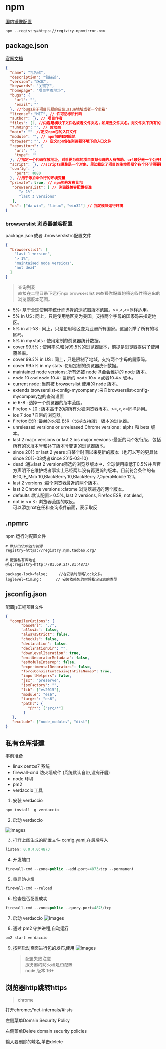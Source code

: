# npm

[国内镜像配置](https://npmmirror.com/?spm=a2c6h.24755359.0.0.58f74dcc3VVCku)

```
npm --registry=https://registry.npmmirror.com
```

## package.json

[官网文档](https://docs.npmjs.com/cli/v8/configuring-npm/package-json#repository)

```json
{
  "name": "包名称",
  "description": "包描述",
  "version": "版本",
  "keywords": "关键字",
  "homepage": "项目主页地址",
  "bugs": {
    "url": "",
    "email": ""
  }, //"bugs用于项目问题的反馈issue地址或者一个邮箱"
  "license": "MIT", // 许可证标识代码
  "author": {}, // 项目作者
  "files": [], //内容是模块下文件名或者文件夹名，如果是文件夹名，则文件夹下所有的文件也会被包含进来
  "funding": "", // 赞助商
  "main": "", //定义npm包的入口文件
  "module": "", // npm包的ESM规范
  "browser": "", // 定义npm包在浏览器环境下的入口文件
  "repository": {
    "url": "",
    "type": ""
  }, //指定一个代码存放地址，对想要为你的项目贡献代码的人有帮助。url最好是一个公开的地址
  "script": {}, //scripts属性是一个对象，里边指定了项目的生命周期个各个环节需要执行的命令。key是生命周期中的事件，value是要执行的命令
  "config": {
    "port": 8080
  }, //用于添加命令行的环境变量
  "private": true, // npm拒绝发布此包
   "browserslist": [ // 浏览器兼容配置标准
      "> 1%",
      "last 2 versions"
   ],
  "os": ["darwin", "linux", "win32"] // 指定模块运行环境
}
```
### browserslist 浏览器兼容配置

package.json 或者 .browserslistrc配置文件
```json
{
  "browserslist": [
    "last 1 version",
    "> 1%",
    "maintained node versions",
    "not dead"
  ]
}
```
> 查询列表  
> 直接在工程目录下运行npx browserslist 来查看你配置的筛选条件筛选出的浏览器版本范围。  
* 5%: 基于全球使用率统计而选择的浏览器版本范围。>=,<,<=同样适用。
* 5% in US : 同上，只是使用地区变为美国。支持两个字母的国家码来指定地区。
* 5% in alt-AS : 同上，只是使用地区变为亚洲所有国家。这里列举了所有的地区码。
* 5% in my stats : 使用定制的浏览器统计数据。
* cover 99.5% : 使用率总和为99.5%的浏览器版本，前提是浏览器提供了使用覆盖率。
* cover 99.5% in US : 同上，只是限制了地域，支持两个字母的国家码。
* cover 99.5% in my stats :使用定制的浏览器统计数据。
* maintained node versions :所有还被 node 基金会维护的 node 版本。
* node 10  and node 10.4 : 最新的 node 10.x.x 或者10.4.x 版本。
* current node :当前被 browserslist 使用的 node 版本。
* extends browserslist-config-mycompany :来自browserslist-config-mycompany包的查询设置
* ie 6-8 : 选择一个浏览器的版本范围。
* Firefox > 20 : 版本高于20的所有火狐浏览器版本。>=,<,<=同样适用。
* ios 7 :ios 7自带的浏览器。
* Firefox ESR :最新的火狐 ESR（长期支持版） 版本的浏览器。
* unreleased versions or unreleased Chrome versions : alpha 和 beta 版本。
* last 2 major versions or last 2 ios major versions :最近的两个发行版，包括所有的次版本号和补丁版本号变更的浏览器版本。
* since 2015 or last 2 years :自某个时间以来更新的版本（也可以写的更具体since 2015-03或者since 2015-03-10）
* dead :通过last 2 versions筛选的浏览器版本中，全球使用率低于0.5%并且官方声明不在维护或者事实上已经两年没有再更新的版本。目前符合条件的有 IE10,IE_Mob 10,BlackBerry 10,BlackBerry 7,OperaMobile 12.1。
* last 2 versions :每个浏览器最近的两个版本。
* last 2 Chrome versions :chrome 浏览器最近的两个版本。
* defaults :默认配置> 0.5%, last 2 versions, Firefox ESR, not dead。
* not ie <= 8 : 浏览器范围的取反。  
可以添加not在任和查询条件前面，表示取反  


## .npmrc

npm 运行时配置文件

```
# 默认的依赖包安装源
registry=https://registry.npm.taobao.org/

# 配置私有库地址
@lq:registry=http://81.69.237.81:4873/

package-lock=false;     //在安装时忽略lock文件。
loglevel=timing；      // 安装依赖包的时候指定日志的类型
```

## jsconfig.json

配置js工程项目文件

```json
{
  "compilerOptions": {
       "baseUrl": "./",
       "allowJs": false,
       "alwaysStrict": false,
       "checkJs": false,
       "declaration": false,
       "declarationDir": "",
       "downlevelIteration": true,
       "emitDecoratorMetadata": false,
       "esModuleInterop": false,
       "experimentalDecorators": false,
       "forceConsistentCasingInFileNames": true,
       "importHelpers": false,
       "jsx": "preserve",
       "jsxFactory": "",
       "lib": ["es2015"],
       "module": "es6",
       "target": "es6",
       "paths": {
          "@/*": ["src/*"]
        }
   },
   "exclude": ["node_modules", "dist"]
}
```

## 私有仓库搭建

事前准备

- linux centos7 系统
- firewall-cmd 防火墙软件 (系统默认自带,没有开启)
- node 环境
- pm2
- verdaccio 工具

1. 安装 verdaccio

```js
npm install -g verdaccio
```

2. 启动 verdaccio

![Images](/images/jt1.png)

3. 打开上图生成的配置文件 config.yaml,在最后写入

```js
listen: 0.0.0.0:4873
```

4. 开发端口

```js
firewall-cmd --zone=public --add-port=4873/tcp --permanent
```

5. 重启防火墙

```js
firewall-cmd --reload
```

6.  检查是否配置成功

```js
firewall-cmd --zone=public --query-port=4873/tcp
```

7. 启动 verdaccio
   ![Images](/images/jt2.png)

8. 通过 pm2 守护进程,自动运行

```js
pm2 start verdaccio
```

9. 按照启动页面进行包的发布,使用
   ![Images](/images/jt3.png)
   > 配置失败注意  
   > 服务器的防火墙是否配置  
   > node 版本 16+

## 浏览器http跳转https

> chrome

打开chrome://net-internals/#hsts

左侧菜单Domain Security Policy

右侧菜单Delete domain security policies

输入要删除的域名,单击delete
